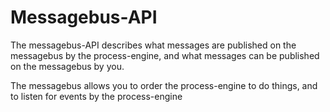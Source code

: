 # Messagebus-API

The messagebus-API describes what messages are published on the messagebus by the process-engine,
and what messages can be published on the messagebus by you.

The messagebus allows you to order the process-engine to do things, and to listen for events by the process-engine
